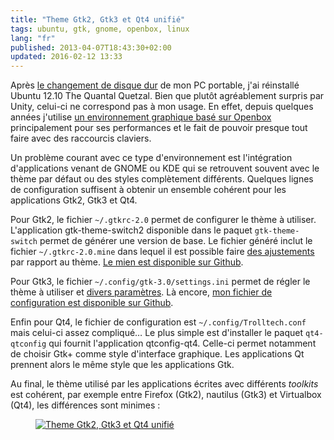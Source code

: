 ```yaml
---
title: "Theme Gtk2, Gtk3 et Qt4 unifié"
tags: ubuntu, gtk, gnome, openbox, linux
lang: "fr"
published: 2013-04-07T18:43:30+02:00
updated: 2016-02-12 13:33
---
```


Après [le changement de disque dur](/post/rue-du-commerce-client-perdu) de mon PC
portable, j'ai réinstallé Ubuntu 12.10 The Quantal Quetzal. Bien que plutôt
agréablement surpris par Unity, celui-ci ne correspond pas à mon usage. En
effet, depuis quelques années j'utilise [un environnement graphique basé sur
Openbox](/tag/openbox) principalement pour ses performances et le fait de
pouvoir presque tout faire avec des raccourcis claviers.

Un problème courant avec ce type d'environnement est l'intégration
d'applications venant de GNOME ou KDE qui se retrouvent souvent avec le thème
par défaut ou des styles complètement différents. Quelques lignes de
configuration suffisent à obtenir un ensemble cohérent pour les applications
Gtk2, Gtk3 et Qt4.

Pour Gtk2, le fichier `~/.gtkrc-2.0` permet de configurer le thème à
utiliser. L'application gtk-theme-switch2 disponible dans le paquet
`gtk-theme-switch` permet
de générer une version de base. Le fichier généré inclut le fichier
`~/.gtkrc-2.0.mine` dans lequel il est possible faire [des
ajustements](https://developer.gnome.org/gtk2/stable/GtkSettings.html#GtkSettings.properties)
par rapport au thème. [Le mien est disponible sur
Github](https://github.com/dpobel/config/blob/master/gtkrc-2.0.mine).

Pour Gtk3, le fichier `~/.config/gtk-3.0/settings.ini` permet de
régler le thème à utiliser et [divers
paramètres](https://developer.gnome.org/gtk3/3.1/GtkSettings.html#GtkSettings.properties).
Là encore, [mon fichier de configuration est disponible sur
Github](https://github.com/dpobel/config/blob/master/config/gtk-3.0/settings.ini).

Enfin pour Qt4, le fichier de configuration est
`~/.config/Trolltech.conf` mais celui-ci assez compliqué… Le plus
simple est d'installer le paquet
`qt4-qtconfig` qui fournit
l'application qtconfig-qt4. Celle-ci permet notamment de choisir Gtk+ comme
style d'interface graphique. Les applications Qt prennent alors le même style
que les applications Gtk.

Au final, le thème utilisé par les applications écrites avec différents
*toolkits* est cohérent, par exemple entre  Firefox (Gtk2), nautilus (Gtk3) et
Virtualbox (Qt4), les différences sont minimes&nbsp;:

<figure class="object-center"><a href="/images/theme-gtk2-gtk3-qt4.jpg"><img
src="/images/660x/theme-gtk2-gtk3-qt4.jpg" alt="Theme Gtk2, Gtk3 et Qt4
unifié"></a></figure>
